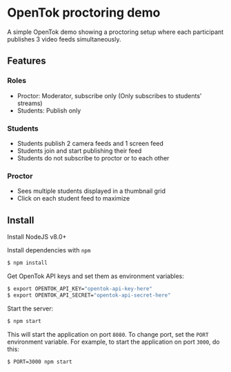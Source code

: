# OpenTok proctoring demo

A simple OpenTok demo showing a proctoring setup where each participant publishes 3 video feeds simultaneously.

## Features

### Roles

- Proctor: Moderator, subscribe only (Only subscribes to students’ streams)
- Students: Publish only

### Students

- Students publish 2 camera feeds and 1 screen feed
- Students join and start publishing their feed
- Students do not subscribe to proctor or to each other

### Proctor

- Sees multiple students displayed in a thumbnail grid
- Click on each student feed to maximize

## Install

Install NodeJS v8.0+

Install dependencies with `npm`

```sh
$ npm install
```

Get OpenTok API keys and set them as environment variables:

```sh
$ export OPENTOK_API_KEY="opentok-api-key-here"
$ export OPENTOK_API_SECRET="opentok-api-secret-here"
```
Start the server:

```sh
$ npm start
```

This will start the application on port `8080`. To change port, set the `PORT` environment variable. For example, to start the application on port `3000`, do this:

```sh
$ PORT=3000 npm start
```
